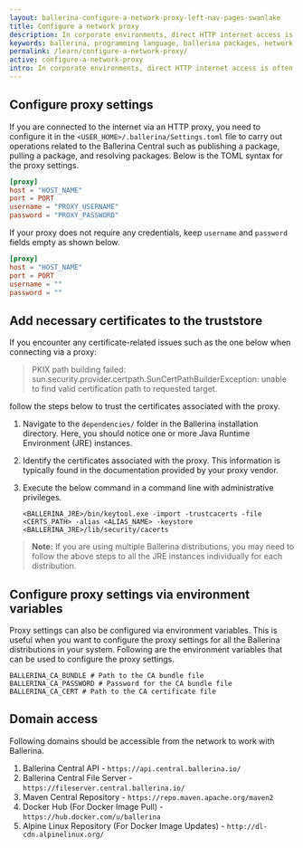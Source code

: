 ```yaml
---
layout: ballerina-configure-a-network-proxy-left-nav-pages-swanlake
title: Configure a network proxy
description: In corporate environments, direct HTTP internet access is often restricted, with a preference for routing traffic through proxies. The following section provides a detailed guide on configuring your system to ensure access to Ballerina Central, even when working behind a proxy.
keywords: ballerina, programming language, ballerina packages, network proxy
permalink: /learn/configure-a-network-proxy/
active: configure-a-network-proxy
intro: In corporate environments, direct HTTP internet access is often restricted, with a preference for routing traffic through proxy servers. The following section provides a detailed guide on configuring your system to ensure access to Ballerina Central, even when working behind a proxy.
---
```


## Configure proxy settings

If you are connected to the internet via an HTTP proxy, you need to configure it in the `<USER_HOME>/.ballerina/Settings.toml` file to carry out operations related to the Ballerina Central such as publishing a package, pulling a package, and resolving packages. Below is the TOML syntax for the proxy settings.

```toml
[proxy]
host = "HOST_NAME"
port = PORT
username = "PROXY_USERNAME"
password = "PROXY_PASSWORD"
```

If your proxy does not require any credentials, keep `username` and `password` fields empty as shown below.

```toml
[proxy]
host = "HOST_NAME"
port = PORT
username = ""
password = ""
```

## Add necessary certificates to the truststore

If you encounter any certificate-related issues such as the one below when connecting via a proxy:

> PKIX path building failed: sun.security.provider.certpath.SunCertPathBuilderException: unable to find valid certification path to requested target.

 follow the steps below to trust the certificates associated with the proxy.

1) Navigate to the `dependencies/` folder in the Ballerina installation directory. Here, you should notice one or more Java Runtime Environment (JRE) instances.
2) Identify the certificates associated with the proxy. This information is typically found in the documentation provided by your proxy vendor.
3) Execute the below command in a command line with administrative privileges.

    ```
    <BALLERINA_JRE>/bin/keytool.exe -import -trustcacerts -file <CERTS_PATH> -alias <ALIAS_NAME> -keystore <BALLERINA_JRE>/lib/security/cacerts
    ```
> **Note:** If you are using multiple Ballerina distributions, you may need to follow the above steps to all the JRE instances individually for each distribution.

## Configure proxy settings via environment variables

Proxy settings can also be configured via environment variables. This is useful when you want to configure the proxy settings for all the Ballerina distributions in your system.
Following are the environment variables that can be used to configure the proxy settings.

```
BALLERINA_CA_BUNDLE # Path to the CA bundle file
BALLERINA_CA_PASSWORD # Password for the CA bundle file
BALLERINA_CA_CERT # Path to the CA certificate file
```

## Domain access 

Following domains should be accessible from the network to work with Ballerina.

1) Ballerina Central API - `https://api.central.ballerina.io/`
2) Ballerina Central File Server - `https://fileserver.central.ballerina.io/`
3) Maven Central Repository - `https://repo.maven.apache.org/maven2`
4) Docker Hub (For Docker Image Pull) - `https://hub.docker.com/u/ballerina` 
5) Alpine Linux Repository (For Docker Image Updates) - `http://dl-cdn.alpinelinux.org/`


